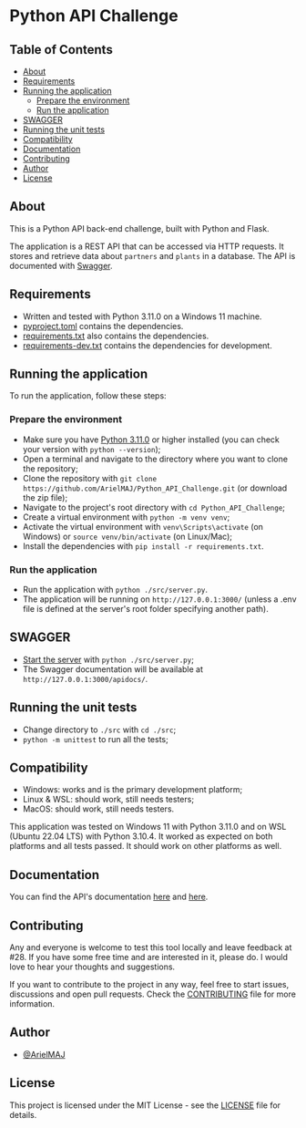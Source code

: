 # Python API Challenge

## Table of Contents

- [About](#about)
- [Requirements](#requirements)
- [Running the application](#running-the-application)
  - [Prepare the environment](#prepare-the-environment)
  - [Run the application](#run-the-application)
- [SWAGGER](#swagger)
- [Running the unit tests](#running-the-unit-tests)
- [Compatibility](#compatibility)
- [Documentation](#documentation)
- [Contributing](#contributing)
- [Author](#author)
- [License](#license)



## About

This is a Python API back-end challenge, built with Python and Flask.

The application is a REST API that can be accessed via HTTP requests. It stores and retrieve data about `partners` and `plants` in a database. The API is documented with [Swagger](#swagger).

## Requirements

- Written and tested with Python 3.11.0 on a Windows 11 machine.
- [pyproject.toml](pyproject.toml) contains the dependencies.
- [requirements.txt](requirements.txt) also contains the dependencies.
- [requirements-dev.txt](requirements-dev.txt) contains the dependencies for development.

## Running the application

To run the application, follow these steps:

### Prepare the environment

- Make sure you have [Python 3.11.0](https://www.python.org/downloads/) or higher installed (you can check your version with `python --version`);
- Open a terminal and navigate to the directory where you want to clone the repository;
- Clone the repository with `git clone https://github.com/ArielMAJ/Python_API_Challenge.git` (or download the zip file);
- Navigate to the project's root directory with `cd Python_API_Challenge`;
- Create a virtual environment with `python -m venv venv`;
- Activate the virtual environment with `venv\Scripts\activate` (on Windows) or `source venv/bin/activate` (on Linux/Mac);
- Install the dependencies with `pip install -r requirements.txt`.

### Run the application

- Run the application with `python ./src/server.py`.
- The application will be running on `http://127.0.0.1:3000/` (unless a .env file is defined at the server's root folder specifying another path).

## SWAGGER

- [Start the server](#running-the-application) with `python ./src/server.py`;
- The Swagger documentation will be available at `http://127.0.0.1:3000/apidocs/`.

## Running the unit tests

- Change directory to `./src` with `cd ./src`;
- `python -m unittest` to run all the tests;

## Compatibility

- Windows: works and is the primary development platform;
- Linux & WSL: should work, still needs testers;
- MacOS: should work, still needs testers.

This application was tested on Windows 11 with Python 3.11.0 and on WSL (Ubuntu 22.04 LTS) with Python 3.10.4. It worked as expected on both platforms and all tests passed. It should work on other platforms as well.

## Documentation

You can find the API's documentation [here](#swagger) and [here](DOCUMENTATION.md).

## Contributing

Any and everyone is welcome to test this tool locally and leave feedback at #28. If you have some free time and are interested in it, please do. I would love to hear your thoughts and suggestions.

If you want to contribute to the project in any way, feel free to start issues, discussions and open pull requests. Check the [CONTRIBUTING](CONTRIBUTING.md) file for more information.

## Author

- [@ArielMAJ](https://ariel.artadevs.tech/)

## License

This project is licensed under the MIT License - see the [LICENSE](LICENSE) file for details.
